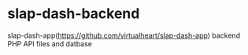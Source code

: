 # slap-dash-backend
slap-dash-app(https://github.com/virtualheart/slap-dash-app) backend PHP API files and datbase 
